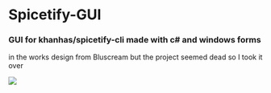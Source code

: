 # Spicetify-GUI

### GUI for khanhas/spicetify-cli made with c# and windows forms
in the works
design from Bluscream but the project seemed dead so I took it over

![](https://i.imgur.com/bge8wQ3.png)
